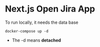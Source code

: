 # Next.js Open Jira App

To run locally, it needs the data base

```
docker-compose up -d
```

- The -d means **detached**
